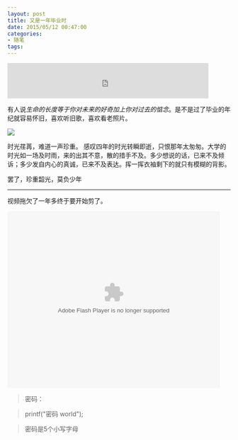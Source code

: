 ```yaml
---
layout: post
title: 又是一年毕业时
date: 2015/05/12 00:47:00
categories: 
- 随笔
tags: 
---
```


<iframe frameborder="no" border="0" marginwidth="0" marginheight="0" width=90% height=80 src="http://music.163.com/outchain/player?type=2&id=109734&auto=0&height=66"></iframe>

有人说*生命的长度等于你对未来的好奇加上你对过去的惦念*。是不是过了毕业的年纪就容易怀旧，喜欢听旧歌，喜欢看老照片。

![](http://ww1.sinaimg.cn/large/006tNc79gw1fahq51j8b3j30sg0fbdnt.jpg)

时光荏苒，难道一声珍重。 感叹四年的时光转瞬即逝，只恨那年太匆匆。大学的时光如一场及时雨，来的出其不意，散的措手不及。多少想说的话，已来不及倾诉；多少发自内心的真诚，已来不及表达。挥一挥衣袖剩下的就只有模糊的背影。

罢了，珍重韶光，莫负少年

---

视频拖欠了一年多终于要开始剪了。

<embed src="http://player.youku.com/player.php/sid/XOTUzOTEzODU2/v.swf" allowFullScreen="true" quality="high" width="480" height="400" align="middle" allowScriptAccess="always" type="application/x-shockwave-flash"></embed>

> 密码： 

> printf("密码 world"); 

> 密码是5个小写字母

